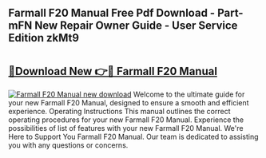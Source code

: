 ## Farmall F20 Manual Free Pdf Download - Part-mFN New Repair Owner Guide - User Service Edition zkMt9

# <h2><a href="http://bc95992.oget.top/?id=Farmall+F20+Manual">🔗Download New 👉🔴 Farmall F20 Manual</a></h2>

[![Farmall F20 Manual new download](https://i.imgur.com/5g1atiW.png)](http://bc95992.oget.top/?id=Farmall+F20+Manual)
Welcome to the ultimate guide for your new Farmall F20 Manual, designed to ensure a smooth and efficient experience. Operating Instructions This manual outlines the correct operating procedures for your new Farmall F20 Manual. Experience the possibilities of list of features with your new Farmall F20 Manual. We're Here to Support You Farmall F20 Manual. Our team is dedicated to assisting you with any questions or concerns.
